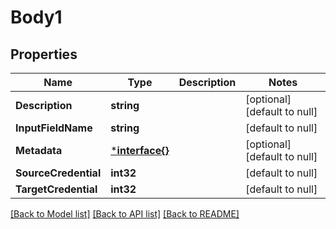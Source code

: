 # Body1

## Properties
Name | Type | Description | Notes
------------ | ------------- | ------------- | -------------
**Description** | **string** |  | [optional] [default to null]
**InputFieldName** | **string** |  | [default to null]
**Metadata** | [***interface{}**](interface{}.md) |  | [optional] [default to null]
**SourceCredential** | **int32** |  | [default to null]
**TargetCredential** | **int32** |  | [default to null]

[[Back to Model list]](../README.md#documentation-for-models) [[Back to API list]](../README.md#documentation-for-api-endpoints) [[Back to README]](../README.md)

